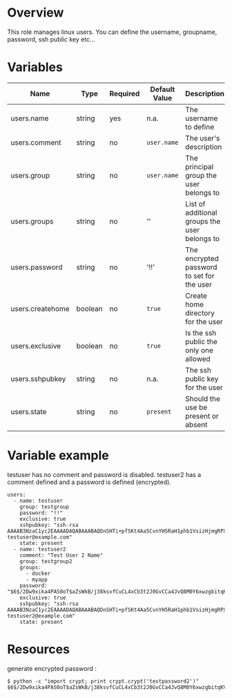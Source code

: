 # Overview
This role manages linux users. You can define the username, groupname, password, ssh public key etc...

# Variables

| Name  | Type | Required | Default Value | Description |
| ----- | ---- | -------- | ------------- | ----------- |
| users.name | string | yes | n.a. | The username to define |
| users.comment | string | no | `user.name` | The user's description |
| users.group | string | no | `user.name` | The principal group the user belongs to |
| users.groups | string | no | '' | List of additional groups the user belongs to |
| users.password | string | no | '!!' | The encrypted password to set for the user |
| users.createhome | boolean | no | `true` | Create home directory for the user |
| users.exclusive | boolean | no | `true` | Is the ssh public the only one allowed |
| users.sshpubkey | string | no | n.a. | The ssh public key for the user |
| users.state | string | no | `present` | Should the use be present or absent |

# Variable example
testuser has no comment and password is disabled.
testuser2 has a comment defined and a password is defined (encrypted).

    users:
      - name: testuser
        group: testgroup
        password: "!!"
        exclusive: true
        sshpubkey: "ssh-rsa AAAAB3NzaC1yc2EAAAADAQABAAABAQDnSHTi+pfSKt4Aa5CvnYH5RaH1phb1VsizHjmgRPXYXCWUvGZdEf8lB1BLm9IZkGnYkaNHMzqUsqDblwmRGIs7LlFFWUeUGM3d8Ndj7vkUUysm58MvyrJ1MwHABAf/LWoskW4mN3gq6hw7mtYS9ksI++vO12IOhURaH9L1eUakfhUClUaVkZ7ZuT8IZeAoAPWCxegV+YGkimBxxAXUQoPpBpt3HiY71oXWARmbIYgV1URPabwgaPwP85P+YZx5/2zP0u08UL+zXHgECKQWJIbOo3gc4H5YWX4zwsGZN6cDjo740ge5AYUNgn3lRSgebn7Ug40iOgeBg4bP2K2igF testuser@example.com"
        state: present
      - name: testuser2
        comment: "Test User 2 Name"
        group: testgroup2
        groups:
          - docker
          - myapp
        password: "$6$/2Dw9xika4PAS0oT$aZsWkB/j38ksvfCuCL4xCb3t2J0GvCCa4JvQ8M0Y6xwzgbitqKVybXnTNf5ayN00O80bhAfU2KUenQ2J/mpCL0"
        exclusive: true
        sshpubkey: "ssh-rsa AAAAB3NzaC1yc2EAAAADAQABAAABAQDnSHTi+pfSKt4Aa5CvnYH5RaH1phb1VsizHjmgRPXYXCWUvGZdEf8lB1BLm9IZkGnYkaNHMzqUsqDblwmRGIs7LlFFWUeUGM3d8Ndj7vkUUysm58MvyrJ1MwHABAf/LWoskW4mN3gq6hw7mtYS9ksI++vO12IOhURaH9L1eUakfhUClUaVkZ7ZuT8IZeAoAPWCxegV+YGkimBxxAXUQoPpBpt3HiY71oXWARmbIYgV1URPabwgaPwP85P+YZx5/2zP0u08UL+zXHgECKQWJIbOo3gc4H5YWX4zwsGZN6cDjo740ge5AYUNgn3lRSgebn7Ug40iOgeBg4bP2K2igF testuser2@example.com"
        state: present

# Resources
generate encrypted password :

    $ python -c "import crypt; print crypt.crypt('testpassword2')"
    $6$/2Dw9xika4PAS0oT$aZsWkB/j38ksvfCuCL4xCb3t2J0GvCCa4JvQ8M0Y6xwzgbitqKVybXnTNf5ayN00O80bhAfU2KUenQ2J/mpCL0
